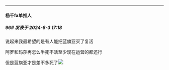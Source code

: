 ﻿
*****

####  杨千fa单推人  
##### 96#       发表于 2024-8-3 17:18

说起来我最希望的是有人能把蓝旗亚买了复活

阿罗和玛莎再怎么半死不活至少现在运营的都还行

但是蓝旗亚才是差不多死了<img src="https://static.saraba1st.com/image/smiley/face2017/009.gif" referrerpolicy="no-referrer">

